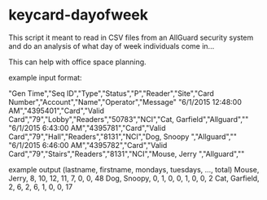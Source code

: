 # keycard-dayofweek

This script it meant to read in CSV files from an AllGuard security system
and do an analysis of what day of week individuals come in...

This can help with office space planning.

example input format:

"Gen Time","Seq ID","Type","Status","P","Reader","Site","Card Number","Account","Name","Operator","Message"
"6/1/2015 12:48:00 AM","4395401","Card","Valid Card","79","Lobby","Readers","50783","NCI","Cat, Garfield","Allguard",""
"6/1/2015 6:43:00 AM","4395781","Card","Valid Card","79","Hall","Readers","8131","NCI","Dog, Snoopy ","Allguard",""
"6/1/2015 6:46:00 AM","4395782","Card","Valid Card","79","Stairs","Readers","8131","NCI","Mouse, Jerry ","Allguard",""


example output  (lastname, firstname, mondays, tuesdays, ..., total)
Mouse, Jerry, 8, 10, 12, 11, 7, 0, 0, 48
Dog, Snoopy, 0, 1, 0, 0, 1, 0, 0, 2
Cat, Garfield, 2, 6, 2, 6, 1, 0, 0, 17
